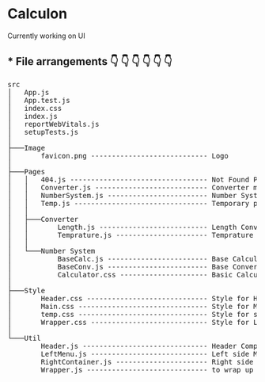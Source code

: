 # Calculon
Currently working on UI
## * File arrangements 👇 👇 👇 👇 👇 👇
<pre>
src
│   App.js  
│   App.test.js 
│   index.css 
│   index.js 
│   reportWebVitals.js 
│   setupTests.js 
│
├───Image
│       favicon.png ---------------------------- Logo
│
├───Pages
│   │   404.js --------------------------------- Not Found Page
│   │   Converter.js --------------------------- Converter main page
│   │   NumberSystem.js ------------------------ Number System main page
│   │   Temp.js -------------------------------- Temporary page to display message
│   │
│   ├───Converter
│   │       Length.js -------------------------- Length Converter Page
│   │       Temprature.js ---------------------- Temprature Converter Page
│   │
│   └───Number System
│           BaseCalc.js ------------------------ Base Calculator Page
│           BaseConv.js ------------------------ Base Converter Page
│           Calculator.css --------------------- Basic Calculator CSS [For latter use]
│
├───Style
│       Header.css ----------------------------- Style for Header
│       Main.css ------------------------------- Style for Main tag
│       temp.css ------------------------------- Style for some Temporary pages
│       Wrapper.css ---------------------------- Style for Leftmenu.js,RightContainer.js,Wrapper.js
│
└───Util
        Header.js ------------------------------ Header Component
        LeftMenu.js ---------------------------- Left side Menu Component
        RightContainer.js ---------------------- Right side container component 
        Wrapper.js ----------------------------- to wrap up Left side Menu Component and Right side container component 
</pre>        